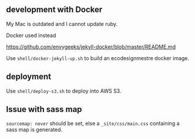 ## development with Docker

My Mac is outdated and I cannot update ruby.

Docker used instead

https://github.com/envygeeks/jekyll-docker/blob/master/README.md

Use `shell/docker-jekyll-up.sh` to build an ecodesignmestre docker image.

## deployment

Use `shell/deploy-s3.sh` to deploy into AWS S3.


## Issue with sass map

`sourcemap: never` should be set, else a `_site/css/main.css` containing a sass map is generated.
 